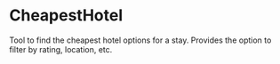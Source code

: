 # CheapestHotel
Tool to find the cheapest hotel options for a stay. Provides the option to filter by rating, location, etc. 
